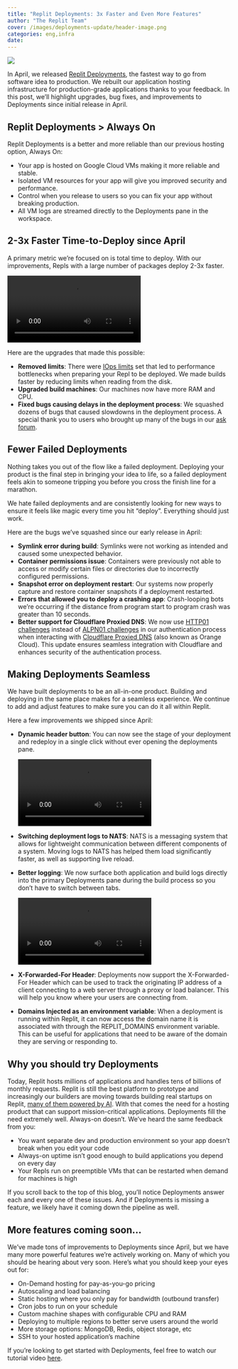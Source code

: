 ```yaml
---
title: "Replit Deployments: 3x Faster and Even More Features"
author: "The Replit Team"
cover: /images/deployments-update/header-image.png
categories: eng,infra
date: 
---
```


![](/images/deployments-update/header.png)


In April, we released [Replit Deployments](https://replit.com/site/deployments), the fastest way to go from software idea to production. We rebuilt our application hosting infrastructure for production-grade applications thanks to your feedback. In this post, we’ll highlight upgrades, bug fixes, and improvements to Deployments since initial release in April.


## Replit Deployments > Always On
 Replit Deployments is a better and more reliable than our previous hosting option, Always On:
- Your app is hosted on Google Cloud VMs making it more reliable and stable.
- Isolated VM resources for your app will give you improved security and performance.
- Control when you release to users so you can fix your app without breaking production.
- All VM logs are streamed directly to the Deployments pane in the workspace.

 
##  2-3x Faster Time-to-Deploy since April

A primary metric we’re focused on is total time to deploy. With our improvements, Repls with a large number of packages deploy 2-3x faster. 

![Deployments Speed Improvements](/images/deployments-update/deployment-speeds.mp4)


Here are the upgrades that made this possible: 
- **Removed limits**: There were [IOps limits](https://cloudcasts.io/article/what-you-need-to-know-about-iops) set that led to performance bottlenecks when preparing your Repl to be deployed. We made builds faster by reducing limits when reading from the disk. 
- **Upgraded build machines**: Our machines now have more RAM and CPU.
- **Fixed bugs causing delays in the deployment process**: We squashed dozens of bugs that caused slowdowns in the deployment process. A special thank you to users who brought up many of the bugs in our [ask forum](https://ask.replit.com/).


## Fewer Failed Deployments 

Nothing takes you out of the flow like a failed deployment. Deploying your product is the final step in bringing your idea to life, so a failed deployment feels akin to someone tripping you before you cross the finish line for a marathon. 

We hate failed deployments and are consistently looking for new ways to ensure it feels like magic every time you hit “deploy”. Everything should just work. 

Here are the bugs we’ve squashed since our early release in April:
- **Symlink error during build**: Symlinks were not working as intended and caused some unexpected behavior.
- **Container permissions issue**: Containers were previously not able to access or modify certain files or directories due to incorrectly configured permissions.
- **Snapshot error on deployment restart**: Our systems now properly capture and restore container snapshots if a deployment restarted.
- **Errors that allowed you to deploy a crashing app**: Crash-looping bots we’re occurring if the distance from program start to program crash was greater than 10 seconds.
- **Better support for Cloudflare Proxied DNS**: We now use [HTTP01 challenges](https://cert-manager.io/docs/configuration/acme/http01/) instead of [ALPN01 challenges](https://letsencrypt.org/docs/challenge-types/#:~:text=TLS%2DALPN%2D01,will%20respond%20to%20validation%20requests.) in our authentication process when interacting with [Cloudflare Proxied DNS](https://developers.cloudflare.com/dns/manage-dns-records/reference/proxied-dns-records/) (also known as Orange Cloud). This update ensures seamless integration with Cloudflare and enhances security of the authentication process.


## Making Deployments Seamless

We have built deployments to be an all-in-one product. Building and deploying in the same place makes for a seamless experience. We continue to add and adjust features to make sure you can do it all within Replit.

Here a few improvements we shipped since April:
- **Dynamic header button**: You can now see the stage of your deployment and redeploy in a single click without ever opening the deployments pane.
  
  ![new deployments button](/images/deployments-update/deployments_button.mp4)

- **Switching deployment logs to NATS**: NATS is a messaging system that allows for lightweight communication between different components of a system. Moving logs to NATS has helped them load significantly faster, as well as supporting live reload. 
- **Better logging**: We now surface both application and build logs directly into the primary Deployments pane during the build process so you don’t have to switch between tabs.
  
  ![Video showcasing logs](/images/deployments-update/better_logs.mp4)

- **X-Forwarded-For Header**: Deployments now support the X-Forwarded-For Header which can be used to track the originating IP address of a client connecting to a web server through a proxy or load balancer. This will help you know where your users are connecting from. 
- **Domains Injected as an environment variable**: When a deployment is running within Replit, it can now access the domain name it is associated with through the REPLIT_DOMAINS environment variable. This can be useful for applications that need to be aware of the domain they are serving or responding to.


## Why you should try Deployments


Today, Replit hosts millions of applications and handles tens of billions of monthly requests. Replit is still the best platform to prototype and increasingly our builders are moving towards building real startups on Replit, [many of them powered by AI](ai-on-replit). With that comes the need for a hosting product that can support mission-critical applications. Deployments fill the need extremely well. Always-on doesn’t. We’ve heard the same feedback from you: 
- You want separate dev and production environment so your app doesn’t break when you edit your code
- Always-on uptime isn’t good enough to build applications you depend on every day
- Your Repls run on preemptible VMs that can be restarted when demand for machines is high

If you scroll back to the top of this blog, you’ll notice Deployments answer each and every one of these issues. And if Deployments is missing a feature, we likely have it coming down the pipeline as well. 

## More features coming soon…

We’ve made tons of improvements to Deployments since April, but we have many more powerful features we’re actively working on. Many of which you should be hearing about very soon. Here’s what you should keep your eyes out for: 
- On-Demand hosting for pay-as-you-go pricing
- Autoscaling and load balancing
- Static hosting where you only pay for bandwidth (outbound transfer)
- Cron jobs to run on your schedule
- Custom machine shapes with configurable CPU and RAM
- Deploying to multiple regions to better serve users around the world
- More storage options: MongoDB, Redis, object storage, etc
- SSH to your hosted application’s machine

If you’re looking to get started with Deployments, feel free to watch our tutorial video [here](https://www.youtube.com/watch?v=RPpQNsNhivQ).